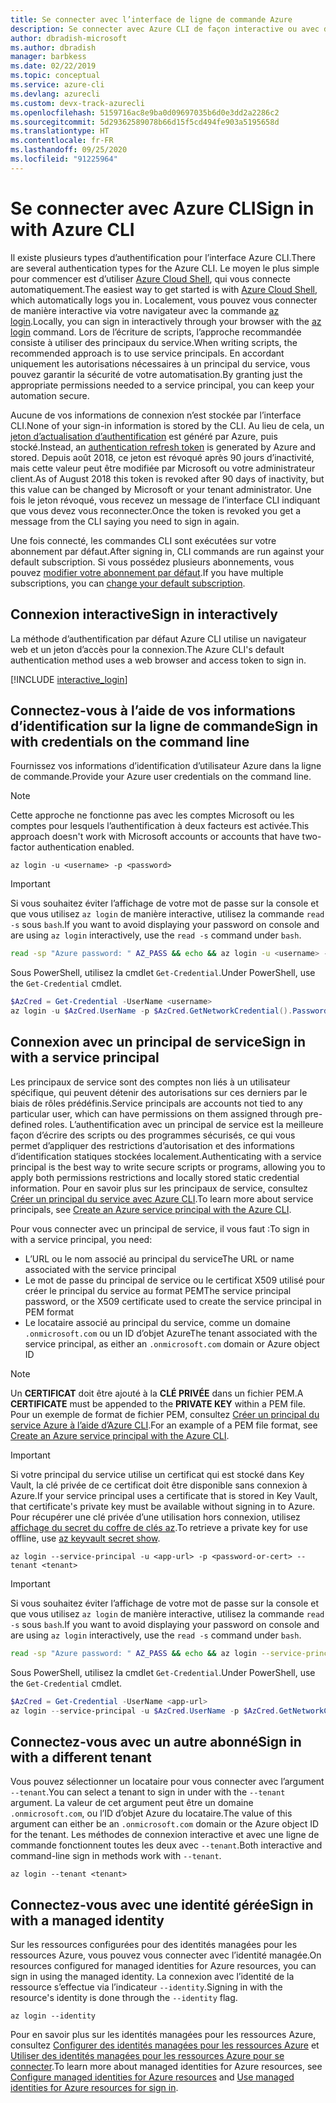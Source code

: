 ```yaml
---
title: Se connecter avec l’interface de ligne de commande Azure
description: Se connecter avec Azure CLI de façon interactive ou avec des informations d’identification locales
author: dbradish-microsoft
ms.author: dbradish
manager: barbkess
ms.date: 02/22/2019
ms.topic: conceptual
ms.service: azure-cli
ms.devlang: azurecli
ms.custom: devx-track-azurecli
ms.openlocfilehash: 5159716ac8e9ba0d09697035b6d0e3dd2a2286c2
ms.sourcegitcommit: 5d29362589078b66d15f5cd494fe903a5195658d
ms.translationtype: HT
ms.contentlocale: fr-FR
ms.lasthandoff: 09/25/2020
ms.locfileid: "91225964"
---
```

# <a name="sign-in-with-azure-cli"></a><span data-ttu-id="dd23a-103">Se connecter avec Azure CLI</span><span class="sxs-lookup"><span data-stu-id="dd23a-103">Sign in with Azure CLI</span></span> 

<span data-ttu-id="dd23a-104">Il existe plusieurs types d’authentification pour l’interface Azure CLI.</span><span class="sxs-lookup"><span data-stu-id="dd23a-104">There are several authentication types for the Azure CLI.</span></span> <span data-ttu-id="dd23a-105">Le moyen le plus simple pour commencer est d’utiliser [Azure Cloud Shell](/azure/cloud-shell/overview), qui vous connecte automatiquement.</span><span class="sxs-lookup"><span data-stu-id="dd23a-105">The easiest way to get started is with [Azure Cloud Shell](/azure/cloud-shell/overview), which automatically logs you in.</span></span>
<span data-ttu-id="dd23a-106">Localement, vous pouvez vous connecter de manière interactive via votre navigateur avec la commande [az login](/cli/azure/reference-index#az-login).</span><span class="sxs-lookup"><span data-stu-id="dd23a-106">Locally, you can sign in interactively through your browser with the [az login](/cli/azure/reference-index#az-login) command.</span></span> <span data-ttu-id="dd23a-107">Lors de l’écriture de scripts, l’approche recommandée consiste à utiliser des principaux du service.</span><span class="sxs-lookup"><span data-stu-id="dd23a-107">When writing scripts, the recommended approach is to use service principals.</span></span> <span data-ttu-id="dd23a-108">En accordant uniquement les autorisations nécessaires à un principal du service, vous pouvez garantir la sécurité de votre automatisation.</span><span class="sxs-lookup"><span data-stu-id="dd23a-108">By granting just the appropriate permissions needed to a service principal, you can keep your automation secure.</span></span>

<span data-ttu-id="dd23a-109">Aucune de vos informations de connexion n’est stockée par l’interface CLI.</span><span class="sxs-lookup"><span data-stu-id="dd23a-109">None of your sign-in information is stored by the CLI.</span></span> <span data-ttu-id="dd23a-110">Au lieu de cela, un [jeton d’actualisation d’authentification](/azure/active-directory/develop/v1-id-and-access-tokens#refresh-tokens) est généré par Azure, puis stocké.</span><span class="sxs-lookup"><span data-stu-id="dd23a-110">Instead, an [authentication refresh token](/azure/active-directory/develop/v1-id-and-access-tokens#refresh-tokens) is generated by Azure and stored.</span></span> <span data-ttu-id="dd23a-111">Depuis août 2018, ce jeton est révoqué après 90 jours d’inactivité, mais cette valeur peut être modifiée par Microsoft ou votre administrateur client.</span><span class="sxs-lookup"><span data-stu-id="dd23a-111">As of August 2018 this token is revoked after 90 days of inactivity, but this value can be changed by Microsoft or your tenant administrator.</span></span> <span data-ttu-id="dd23a-112">Une fois le jeton révoqué, vous recevez un message de l’interface CLI indiquant que vous devez vous reconnecter.</span><span class="sxs-lookup"><span data-stu-id="dd23a-112">Once the token is revoked you get a message from the CLI saying you need to sign in again.</span></span>

<span data-ttu-id="dd23a-113">Une fois connecté, les commandes CLI sont exécutées sur votre abonnement par défaut.</span><span class="sxs-lookup"><span data-stu-id="dd23a-113">After signing in, CLI commands are run against your default subscription.</span></span> <span data-ttu-id="dd23a-114">Si vous possédez plusieurs abonnements, vous pouvez [modifier votre abonnement par défaut](manage-azure-subscriptions-azure-cli.md).</span><span class="sxs-lookup"><span data-stu-id="dd23a-114">If you have multiple subscriptions, you can [change your default subscription](manage-azure-subscriptions-azure-cli.md).</span></span>

## <a name="sign-in-interactively"></a><span data-ttu-id="dd23a-115">Connexion interactive</span><span class="sxs-lookup"><span data-stu-id="dd23a-115">Sign in interactively</span></span>

<span data-ttu-id="dd23a-116">La méthode d’authentification par défaut Azure CLI utilise un navigateur web et un jeton d’accès pour la connexion.</span><span class="sxs-lookup"><span data-stu-id="dd23a-116">The Azure CLI's default authentication method uses a web browser and access token to sign in.</span></span>

[!INCLUDE [interactive_login](includes/interactive-login.md)]

## <a name="sign-in-with-credentials-on-the-command-line"></a><span data-ttu-id="dd23a-117">Connectez-vous à l’aide de vos informations d’identification sur la ligne de commande</span><span class="sxs-lookup"><span data-stu-id="dd23a-117">Sign in with credentials on the command line</span></span>

<span data-ttu-id="dd23a-118">Fournissez vos informations d’identification d’utilisateur Azure dans la ligne de commande.</span><span class="sxs-lookup"><span data-stu-id="dd23a-118">Provide your Azure user credentials on the command line.</span></span>

> [!Note]
> <span data-ttu-id="dd23a-119">Cette approche ne fonctionne pas avec les comptes Microsoft ou les comptes pour lesquels l’authentification à deux facteurs est activée.</span><span class="sxs-lookup"><span data-stu-id="dd23a-119">This approach doesn't work with Microsoft accounts or accounts that have two-factor authentication enabled.</span></span>

```azurecli-interactive
az login -u <username> -p <password>
```

> [!IMPORTANT]
> <span data-ttu-id="dd23a-120">Si vous souhaitez éviter l’affichage de votre mot de passe sur la console et que vous utilisez `az login` de manière interactive, utilisez la commande `read -s` sous `bash`.</span><span class="sxs-lookup"><span data-stu-id="dd23a-120">If you want to avoid displaying your password on console and are using `az login` interactively, use the `read -s` command under `bash`.</span></span>
>
> ```bash
> read -sp "Azure password: " AZ_PASS && echo && az login -u <username> -p $AZ_PASS
> ```
>
> <span data-ttu-id="dd23a-121">Sous PowerShell, utilisez la cmdlet `Get-Credential`.</span><span class="sxs-lookup"><span data-stu-id="dd23a-121">Under PowerShell, use the `Get-Credential` cmdlet.</span></span>
>
> ```powershell
> $AzCred = Get-Credential -UserName <username>
> az login -u $AzCred.UserName -p $AzCred.GetNetworkCredential().Password
> ```

## <a name="sign-in-with-a-service-principal"></a><span data-ttu-id="dd23a-122">Connexion avec un principal de service</span><span class="sxs-lookup"><span data-stu-id="dd23a-122">Sign in with a service principal</span></span>

<span data-ttu-id="dd23a-123">Les principaux de service sont des comptes non liés à un utilisateur spécifique, qui peuvent détenir des autorisations sur ces derniers par le biais de rôles prédéfinis.</span><span class="sxs-lookup"><span data-stu-id="dd23a-123">Service principals are accounts not tied to any particular user, which can have permissions on them assigned through pre-defined roles.</span></span> <span data-ttu-id="dd23a-124">L’authentification avec un principal de service est la meilleure façon d’écrire des scripts ou des programmes sécurisés, ce qui vous permet d’appliquer des restrictions d’autorisation et des informations d’identification statiques stockées localement.</span><span class="sxs-lookup"><span data-stu-id="dd23a-124">Authenticating with a service principal is the best way to write secure scripts or programs, allowing you to apply both permissions restrictions and locally stored static credential information.</span></span> <span data-ttu-id="dd23a-125">Pour en savoir plus sur les principaux de service, consultez [Créer un principal du service avec Azure CLI](./create-an-azure-service-principal-azure-cli.md#sign-in-using-a-service-principal).</span><span class="sxs-lookup"><span data-stu-id="dd23a-125">To learn more about service principals, see [Create an Azure service principal with the Azure CLI](./create-an-azure-service-principal-azure-cli.md#sign-in-using-a-service-principal).</span></span>

<span data-ttu-id="dd23a-126">Pour vous connecter avec un principal de service, il vous faut :</span><span class="sxs-lookup"><span data-stu-id="dd23a-126">To sign in with a service principal, you need:</span></span>

* <span data-ttu-id="dd23a-127">L’URL ou le nom associé au principal du service</span><span class="sxs-lookup"><span data-stu-id="dd23a-127">The URL or name associated with the service principal</span></span>
* <span data-ttu-id="dd23a-128">Le mot de passe du principal de service ou le certificat X509 utilisé pour créer le principal du service au format PEM</span><span class="sxs-lookup"><span data-stu-id="dd23a-128">The service principal password, or the X509 certificate used to create the service principal in PEM format</span></span>
* <span data-ttu-id="dd23a-129">Le locataire associé au principal du service, comme un domaine `.onmicrosoft.com` ou un ID d’objet Azure</span><span class="sxs-lookup"><span data-stu-id="dd23a-129">The tenant associated with the service principal, as either an `.onmicrosoft.com` domain or Azure object ID</span></span>

> [!NOTE]
> <span data-ttu-id="dd23a-130">Un **CERTIFICAT** doit être ajouté à la **CLÉ PRIVÉE** dans un fichier PEM.</span><span class="sxs-lookup"><span data-stu-id="dd23a-130">A **CERTIFICATE** must be appended to the **PRIVATE KEY** within a PEM file.</span></span>  <span data-ttu-id="dd23a-131">Pour un exemple de format de fichier PEM, consultez [Créer un principal du service Azure à l’aide d’Azure CLI](./create-an-azure-service-principal-azure-cli.md#sign-in-using-a-service-principal).</span><span class="sxs-lookup"><span data-stu-id="dd23a-131">For an example of a PEM file format, see [Create an Azure service principal with the Azure CLI](./create-an-azure-service-principal-azure-cli.md#sign-in-using-a-service-principal).</span></span> 
>

> [!IMPORTANT]
>
> <span data-ttu-id="dd23a-132">Si votre principal du service utilise un certificat qui est stocké dans Key Vault, la clé privée de ce certificat doit être disponible sans connexion à Azure.</span><span class="sxs-lookup"><span data-stu-id="dd23a-132">If your service principal uses a certificate that is stored in Key Vault, that certificate's private key must be available without signing in to Azure.</span></span> <span data-ttu-id="dd23a-133">Pour récupérer une clé privée d’une utilisation hors connexion, utilisez [affichage du secret du coffre de clés az](/cli/azure/keyvault/secret).</span><span class="sxs-lookup"><span data-stu-id="dd23a-133">To retrieve a private key for use offline, use [az keyvault secret show](/cli/azure/keyvault/secret).</span></span>

```azurecli-interactive
az login --service-principal -u <app-url> -p <password-or-cert> --tenant <tenant>
```

> [!IMPORTANT]
> <span data-ttu-id="dd23a-134">Si vous souhaitez éviter l’affichage de votre mot de passe sur la console et que vous utilisez `az login` de manière interactive, utilisez la commande `read -s` sous `bash`.</span><span class="sxs-lookup"><span data-stu-id="dd23a-134">If you want to avoid displaying your password on console and are using `az login` interactively, use the `read -s` command under `bash`.</span></span>
>
> ```bash
> read -sp "Azure password: " AZ_PASS && echo && az login --service-principal -u <app-url> -p $AZ_PASS --tenant <tenant>
> ```
>
> <span data-ttu-id="dd23a-135">Sous PowerShell, utilisez la cmdlet `Get-Credential`.</span><span class="sxs-lookup"><span data-stu-id="dd23a-135">Under PowerShell, use the `Get-Credential` cmdlet.</span></span>
>
> ```powershell
> $AzCred = Get-Credential -UserName <app-url>
> az login --service-principal -u $AzCred.UserName -p $AzCred.GetNetworkCredential().Password --tenant <tenant>
> ```

## <a name="sign-in-with-a-different-tenant"></a><span data-ttu-id="dd23a-136">Connectez-vous avec un autre abonné</span><span class="sxs-lookup"><span data-stu-id="dd23a-136">Sign in with a different tenant</span></span>

<span data-ttu-id="dd23a-137">Vous pouvez sélectionner un locataire pour vous connecter avec l’argument `--tenant`.</span><span class="sxs-lookup"><span data-stu-id="dd23a-137">You can select a tenant to sign in under with the `--tenant` argument.</span></span> <span data-ttu-id="dd23a-138">La valeur de cet argument peut être un domaine `.onmicrosoft.com`, ou l’ID d’objet Azure du locataire.</span><span class="sxs-lookup"><span data-stu-id="dd23a-138">The value of this argument can either be an `.onmicrosoft.com` domain or the Azure object ID for the tenant.</span></span> <span data-ttu-id="dd23a-139">Les méthodes de connexion interactive et avec une ligne de commande fonctionnent toutes les deux avec `--tenant`.</span><span class="sxs-lookup"><span data-stu-id="dd23a-139">Both interactive and command-line sign in methods work with `--tenant`.</span></span>

```azurecli-interactive
az login --tenant <tenant>
```

## <a name="sign-in-with-a-managed-identity"></a><span data-ttu-id="dd23a-140">Connectez-vous avec une identité gérée</span><span class="sxs-lookup"><span data-stu-id="dd23a-140">Sign in with a managed identity</span></span>

<span data-ttu-id="dd23a-141">Sur les ressources configurées pour des identités managées pour les ressources Azure, vous pouvez vous connecter avec l’identité managée.</span><span class="sxs-lookup"><span data-stu-id="dd23a-141">On resources configured for managed identities for Azure resources, you can sign in using the managed identity.</span></span> <span data-ttu-id="dd23a-142">La connexion avec l’identité de la ressource s’effectue via l’indicateur `--identity`.</span><span class="sxs-lookup"><span data-stu-id="dd23a-142">Signing in with the resource's identity is done through the `--identity` flag.</span></span>

```azurecli-interactive
az login --identity
```

<span data-ttu-id="dd23a-143">Pour en savoir plus sur les identités managées pour les ressources Azure, consultez [Configurer des identités managées pour les ressources Azure](/azure/active-directory/managed-identities-azure-resources/qs-configure-cli-windows-vm) et [Utiliser des identités managées pour les ressources Azure pour se connecter](/azure/active-directory/managed-identities-azure-resources/how-to-use-vm-sign-in).</span><span class="sxs-lookup"><span data-stu-id="dd23a-143">To learn more about managed identities for Azure resources, see [Configure managed identities for Azure resources](/azure/active-directory/managed-identities-azure-resources/qs-configure-cli-windows-vm) and [Use managed identities for Azure resources for sign in](/azure/active-directory/managed-identities-azure-resources/how-to-use-vm-sign-in).</span></span>